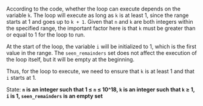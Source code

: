 According to the code, whether the loop can execute depends on the variable `k`. The loop will execute as long as `k` is at least 1, since the range starts at 1 and goes up to `k + 1`. Given that `n` and `k` are both integers within the specified range, the important factor here is that `k` must be greater than or equal to 1 for the loop to run. 

At the start of the loop, the variable `i` will be initialized to 1, which is the first value in the range. The `seen_remainders` set does not affect the execution of the loop itself, but it will be empty at the beginning.

Thus, for the loop to execute, we need to ensure that `k` is at least 1 and that `i` starts at 1. 

State: **`n` is an integer such that 1 ≤ `n` ≤ 10^18, `k` is an integer such that `k` ≥ 1, `i` is 1, `seen_remainders` is an empty set**